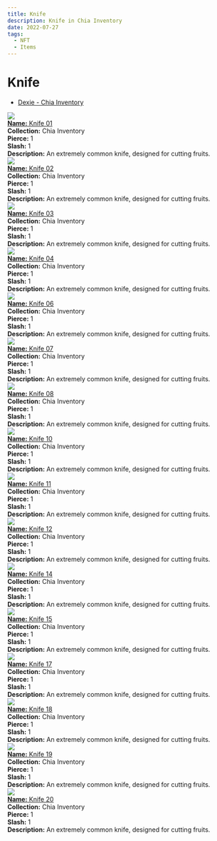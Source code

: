 ```yaml
---
title: Knife
description: Knife in Chia Inventory
date: 2022-07-27
tags:
  - NFT
  - Items
---
```


# Knife

- [Dexie - Chia Inventory](https://dexie.space/offers/col16fpva26fhdjp2echs3cr7c30gzl7qe67hu9grtsjcqldz354asjsyzp6wx/xch)

<div class="item_thumbnail_detail">
<img src="https://fy6yc6bjxoue2tq3xlyr3bjxyz3dzivvmzrxfrpjr4u64rcu.arweave.net/Lj2BeCm7qE1O__G7rxHYU3xnY8orVmY-3LF6Y8p7kRU"><br/>
<div><a href="https://www.spacescan.io/xch/coin/0xc621965edd61a470d93c1eb19fba99a905b7beb4b2823ae8d181f9efb6753a46"><strong>Name:</strong> Knife 01</a></div>
<div><strong>Collection:</strong> Chia Inventory</div>
<div><strong>Pierce:</strong> 1</div>
<div><strong>Slash:</strong> 1</div>
<div><strong>Description:</strong> An extremely common knife, designed for cutting fruits.</div>
</div>
<div class="item_thumbnail_detail">
<img src="https://w2sul3pckelhjpkxnw3tiamqnnmpstqog2wamyruoheui4rqga.arweave.net/tqVF7e_JRFnS9V223NAGQa1j5Tg42rAZiNHHJRHIwMI"><br/>
<div><a href="https://www.spacescan.io/xch/coin/0xb65c9a3ca53bbd440394497ee215cb65c6d434223d9ac9af64b5d643001ccdd4"><strong>Name:</strong> Knife 02</a></div>
<div><strong>Collection:</strong> Chia Inventory</div>
<div><strong>Pierce:</strong> 1</div>
<div><strong>Slash:</strong> 1</div>
<div><strong>Description:</strong> An extremely common knife, designed for cutting fruits.</div>
</div>
<div class="item_thumbnail_detail">
<img src="https://ibtb27x2blob6zd4m3vy6g5wyf3uppegcxm7upklfez3em5o.arweave.net/QGY_dfvoK3B9kfGbrjxu2w_XdHvIYV2fo9SykzsjOuo"><br/>
<div><a href="https://www.spacescan.io/xch/coin/0xc7c1f82b9d834f34601009514cc9ca8f0de4b9101b48288742e54f70b9f9a4c6"><strong>Name:</strong> Knife 03</a></div>
<div><strong>Collection:</strong> Chia Inventory</div>
<div><strong>Pierce:</strong> 1</div>
<div><strong>Slash:</strong> 1</div>
<div><strong>Description:</strong> An extremely common knife, designed for cutting fruits.</div>
</div>
<div class="item_thumbnail_detail">
<img src="https://hmurdfcjonnji4dio7aetozwwenfuh3yb5kmyk4zwmj2e43kmi.arweave.net/OykRlElzWpR-waHfASbs2sRpaH3gPVMwrmbMTonNqYo"><br/>
<div><a href="https://www.spacescan.io/xch/coin/0x403f016adb97bba1671e07f991b23a1a0194c0fe3a4fbc3ef86563d99d11df76"><strong>Name:</strong> Knife 04</a></div>
<div><strong>Collection:</strong> Chia Inventory</div>
<div><strong>Pierce:</strong> 1</div>
<div><strong>Slash:</strong> 1</div>
<div><strong>Description:</strong> An extremely common knife, designed for cutting fruits.</div>
</div>
<div class="item_thumbnail_detail">
<img src="https://kaqikv2v42xleuf4chh6ke6fz7pb6regn5ye256626fvlbk4.arweave.net/UCCFV1XmrrJQvBHP5RPFz94f_R_IZvcE133te-LVYVc"><br/>
<div><a href="https://www.spacescan.io/xch/coin/0xf33bad4c60fa783047f770ed0075d88a6833405d72df205c39a4d6d64bffdd36"><strong>Name:</strong> Knife 06</a></div>
<div><strong>Collection:</strong> Chia Inventory</div>
<div><strong>Pierce:</strong> 1</div>
<div><strong>Slash:</strong> 1</div>
<div><strong>Description:</strong> An extremely common knife, designed for cutting fruits.</div>
</div>
<div class="item_thumbnail_detail">
<img src="https://kxkhar4ns3xpejd62pldsyihsiibeed52xririiiezjwbpeceqhq.arweave.net/VdRwR42W7vIkftPWOWEHkhASEH3V4oihCCZTYLyCJA8"><br/>
<div><a href="https://www.spacescan.io/xch/coin/0x65513612dcd968433a051c00ed4ed675da89e5e48a7d7fbf32b743b1ea16f4e2"><strong>Name:</strong> Knife 07</a></div>
<div><strong>Collection:</strong> Chia Inventory</div>
<div><strong>Pierce:</strong> 1</div>
<div><strong>Slash:</strong> 1</div>
<div><strong>Description:</strong> An extremely common knife, designed for cutting fruits.</div>
</div>
<div class="item_thumbnail_detail">
<img src="https://hsvcfgj2gqub6x25hmkso2occjpjmjhgsks4djljaqxcmkskro7q.arweave.net/PKoimTo0KB9fXTsVJ2nCEl6WJOaSpcGlaQQuJipKi78"><br/>
<div><a href="https://www.spacescan.io/xch/coin/0xab0757e57672a6cbdaa71fcaa1f9e7b60af0763cb66eb2b452fdc180aa8f964d"><strong>Name:</strong> Knife 08</a></div>
<div><strong>Collection:</strong> Chia Inventory</div>
<div><strong>Pierce:</strong> 1</div>
<div><strong>Slash:</strong> 1</div>
<div><strong>Description:</strong> An extremely common knife, designed for cutting fruits.</div>
</div>
<div class="item_thumbnail_detail">
<img src="https://c6edyfknnwlbxjahq2h3elb2c5hqr4zpbnfljiws3h6iceffe4.arweave.net/F4g8FU1tlhukB4aPsiw6F08I8y8LSrSi0tn8g-RClJ4"><br/>
<div><a href="https://www.spacescan.io/xch/coin/0xb78164949324dbf7bc6c6a736717e03398fbb5f722397dbd57701c039c4f2560"><strong>Name:</strong> Knife 10</a></div>
<div><strong>Collection:</strong> Chia Inventory</div>
<div><strong>Pierce:</strong> 1</div>
<div><strong>Slash:</strong> 1</div>
<div><strong>Description:</strong> An extremely common knife, designed for cutting fruits.</div>
</div>
<div class="item_thumbnail_detail">
<img src="https://rszpsnwuku6gb2xkzb6aq4uhmlscsvkdskbpqn4resfkcxxwyi.arweave.net/jLL5NtRVP_GDq6sh8CHKHYuQpVUOSgvg3kSSKoV72wo"><br/>
<div><a href="https://www.spacescan.io/xch/coin/0xa7a67f1317539670c2b56ea2be3bb33891e1d871b7222e508f1e60f53e328d38"><strong>Name:</strong> Knife 11</a></div>
<div><strong>Collection:</strong> Chia Inventory</div>
<div><strong>Pierce:</strong> 1</div>
<div><strong>Slash:</strong> 1</div>
<div><strong>Description:</strong> An extremely common knife, designed for cutting fruits.</div>
</div>
<div class="item_thumbnail_detail">
<img src="https://536qvpg6utn4t4c2uhzkk2t3gzyeuzdjixsrndyzhacxtenywa.arweave.net/7v0KvN6k28-nwWqHypWp7NnBKZGlF5RaPGTgFeZG4sA"><br/>
<div><a href="https://www.spacescan.io/xch/coin/0x0c36328deb9774c07ad47fc6423a61d11f791f0122679d463e820f31ec298214"><strong>Name:</strong> Knife 12</a></div>
<div><strong>Collection:</strong> Chia Inventory</div>
<div><strong>Pierce:</strong> 1</div>
<div><strong>Slash:</strong> 1</div>
<div><strong>Description:</strong> An extremely common knife, designed for cutting fruits.</div>
</div>
<div class="item_thumbnail_detail">
<img src="https://fgfrlw326ithvic7afqd57e6yiqxzi2iejsyvw52r4pimbtcwy.arweave.net/KYsV23ryJnqgXwFgPvyewiF8o-0giZYrbuo8ehgZits"><br/>
<div><a href="https://www.spacescan.io/xch/coin/0x07673f562d2ceef9bcb45b0475e18013364b5c42ff52de8f94415a68df9b4ceb"><strong>Name:</strong> Knife 14</a></div>
<div><strong>Collection:</strong> Chia Inventory</div>
<div><strong>Pierce:</strong> 1</div>
<div><strong>Slash:</strong> 1</div>
<div><strong>Description:</strong> An extremely common knife, designed for cutting fruits.</div>
</div>
<div class="item_thumbnail_detail">
<img src="https://ha5ar3ujf2dhmqpubncreeror7nttil6rwne2xrbfvufw5hh2u.arweave.net/ODoI7okuhnZB9AtFEhIuj9s5oX6Nmk1e-IS1oW3Tn1c"><br/>
<div><a href="https://www.spacescan.io/xch/coin/0xdf64fd52224cd38cc723a608f86b5d8e9e04d8600d955e5fb5c4e0f3a9d74e9c"><strong>Name:</strong> Knife 15</a></div>
<div><strong>Collection:</strong> Chia Inventory</div>
<div><strong>Pierce:</strong> 1</div>
<div><strong>Slash:</strong> 1</div>
<div><strong>Description:</strong> An extremely common knife, designed for cutting fruits.</div>
</div>
<div class="item_thumbnail_detail">
<img src="https://cbceukhm3hzebj2x2vo7hifkv2mhqk62ivqf4h6fjyxphrkidrqa.arweave.net/EERKKOzZ8kCnV9Vd86Cqrph4K9pFYF4fxU4u88VIHGA"><br/>
<div><a href="https://www.spacescan.io/xch/coin/0x225c8394be64eeca84aea365a54336c3fda423049416502948bd761ac255e7bf"><strong>Name:</strong> Knife 17</a></div>
<div><strong>Collection:</strong> Chia Inventory</div>
<div><strong>Pierce:</strong> 1</div>
<div><strong>Slash:</strong> 1</div>
<div><strong>Description:</strong> An extremely common knife, designed for cutting fruits.</div>
</div>
<div class="item_thumbnail_detail">
<img src="https://y7b3awp3bbdn6xjof5iaaa2andb5uyl7emermg2ps7m2huqoyhjq.arweave.net/x8OwWfsIRt9dLi9QAANAaMPaYX8jCRYbT5fZo9IOwdM"><br/>
<div><a href="https://www.spacescan.io/xch/coin/0x3dc848bb2b10327b6ae260435e37008d77b1d64ee29089ad757357cc6f0677b1"><strong>Name:</strong> Knife 18</a></div>
<div><strong>Collection:</strong> Chia Inventory</div>
<div><strong>Pierce:</strong> 1</div>
<div><strong>Slash:</strong> 1</div>
<div><strong>Description:</strong> An extremely common knife, designed for cutting fruits.</div>
</div>
<div class="item_thumbnail_detail">
<img src="https://bgy2kzrx2jznpnbzww5aj6lfbajyxd2lmzwqtof52vjduiihfm.arweave.net/CbGlZjfScte0O_bW6BPllCBOLj0tmbQm4vdVSOiEHK0"><br/>
<div><a href="https://www.spacescan.io/xch/coin/0xff26fdd969b2e5716c1452704ac7c4c7f6f79b0c5472105e225f9a3187c22f79"><strong>Name:</strong> Knife 19</a></div>
<div><strong>Collection:</strong> Chia Inventory</div>
<div><strong>Pierce:</strong> 1</div>
<div><strong>Slash:</strong> 1</div>
<div><strong>Description:</strong> An extremely common knife, designed for cutting fruits.</div>
</div>
<div class="item_thumbnail_detail">
<img src="https://j52icybw26nbo55ktjcnf6ic5g666ii2ofer5xbia3p4rkhowfwq.arweave.net/T3SBYDbXmhd3qppE0vkC6b3vIRpxSR7cKAbfyKjusW0"><br/>
<div><a href="https://www.spacescan.io/xch/coin/0x529e1a43ee280a836cd4e89ac81a31b5329370dd2c3aa43da9fdb5e60f6b3422"><strong>Name:</strong> Knife 20</a></div>
<div><strong>Collection:</strong> Chia Inventory</div>
<div><strong>Pierce:</strong> 1</div>
<div><strong>Slash:</strong> 1</div>
<div><strong>Description:</strong> An extremely common knife, designed for cutting fruits.</div>
</div>


